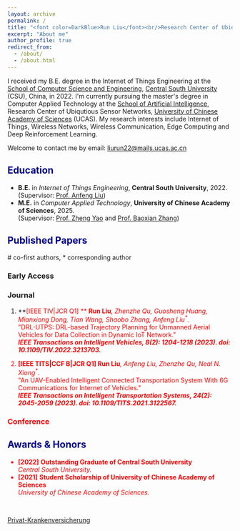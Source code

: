 ```yaml
---
layout: archive
permalink: /
title: "<font color=DarkBlue>Run Liu</font><br/>Research Center of Ubiqutious Sensor Networks,<br/>University of Chinese Academy of Sciences"
excerpt: "About me"
author_profile: true
redirect_from: 
  - /about/
  - /about.html
---
```

I received my B.E. degree in the Internet of Things Engineering at the [School of Computer Science and Engineering](https://cse.csu.edu.cn/index.htm), [Central South University](https://www.csu.edu.cn/) (CSU), China, in 2022. I'm currently pursuing the master's degree in Computer Applied Technology at the [School of Artificial Intelligence](https://ai.ucas.ac.cn/index.php/zh-cn/), Research Center of Ubiqutious Sensor Networks, [University of Chinese Academy of Sciences](https://www.ucas.ac.cn/) (UCAS). My research interests include Internet of Things, Wireless Networks, Wireless Communication, Edge Computing and Deep Reinforcement Learning.

Welcome to contact me by email: liurun22@mails.ucas.ac.cn

## <font color=DarkBlue> Education </font>
* **B.E.** in _Internet of Things Engineering_, **Central South University**, 2022. <br/>(Supervisor: [Prof. Anfeng Liu](https://faculty.csu.edu.cn/anfengliu/zh_CN/index.htm))
* **M.E.** in _Computer Applied Technology_, **University of Chinese Academy of Sciences**, 2025. <br/>(Supervisor: [Prof. Zheng Yao](https://people.ucas.ac.cn/~yaozheng) and [Prof. Baoxian Zhang](https://people.ucas.ac.cn/~bxzhang))



## <font color=DarkBlue> Published Papers </font>

\# co-first authors, * corresponding author 

### Early Access

### Journal

1. **<font color="red">\[IEEE TIV|JCR Q1\] ** <b>Run Liu</b><i>, Zhenzhe Qu, Guosheng Huang, Mianxiong Dong, Tian Wang, Shaobo Zhang, Anfeng Liu<sup>*</sup></i>. 
<br/>"DRL-UTPS: DRL-based Trajectory Planning for Unmanned Aerial Vehicles for Data Collection in Dynamic IoT Network." 
<br/><b><i>IEEE Transactions on Intelligent Vehicles, 8(2): 1204-1218 (2023). doi: 10.1109/TIV.2022.3213703. </i> </b>
 
1. **<font color="red">\[IEEE TITS|CCF B|JCR Q1\] </font>** <b>Run Liu</b><i>, Anfeng Liu, Zhenzhe Qu, Neal N. Xiong<sup>*</sup></i>. 
<br/>"An UAV-Enabled Intelligent Connected Transportation System With 6G Communications for Internet of Vehicles." 
<br/><b><i>IEEE Transactions on Intelligent Transportation Systems, 24(2): 2045-2059 (2023). doi: 10.1109/TITS.2021.3122567. </i> </b>

### Conference

## <font color=DarkBlue> Awards & Honors </font>

* **\[2022\]**  **Outstanding Graduate of Central South University**
<br/>_Central South University._
* **\[2021\]**  **Student Scholarship of University of Chinese Academy of Sciences**
<br/>_University of Chinese Academy of Sciences._

<script type="text/javascript" src="https://www.stat-counter.org/count/bw4f"></script><br>
 <a href='https://www.versicherungen.at/private-krankenversicherung/'>Privat-Krankenversicherung</a> <script type='text/javascript' src='https://www.whomania.com/ctr?id=2914d4f8fc1238c0078cb82ed4255af89f43e19d'></script>


